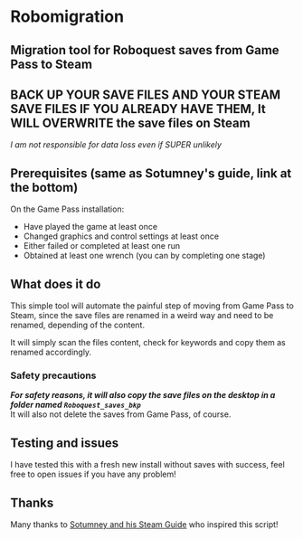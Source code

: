 # Robomigration

## Migration tool for Roboquest saves from Game Pass to Steam

## **BACK UP YOUR SAVE FILES AND YOUR STEAM SAVE FILES IF YOU ALREADY HAVE THEM, It WILL OVERWRITE the save files on Steam**
*I am not responsible for data loss even if SUPER unlikely*

## Prerequisites (same as Sotumney's guide, link at the bottom)
On the Game Pass installation:
- Have played the game at least once
- Changed graphics and control settings at least once
- Either failed or completed at least one run
- Obtained at least one wrench (you can by completing one stage)

## What does it do

This simple tool will automate the painful step of moving from Game Pass to Steam, since the save files are renamed in a weird way and need to be renamed, depending of the content.

It will simply scan the files content, check for keywords and copy them as renamed accordingly.

### Safety precautions

***For safety reasons, it will also copy the save files on the desktop in a folder named `Roboquest_saves_bkp`***
\
It will also not delete the saves from Game Pass, of course.

## Testing and issues

I have tested this with a fresh new install without saves with success, feel free to open issues if you have any problem!

## Thanks

Many thanks to [Sotumney and his Steam Guide](https://steamcommunity.com/sharedfiles/filedetails/?id=2827009411) who inspired this script!
